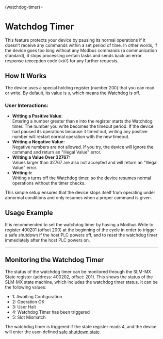 (watchdog-timer)=
# Watchdog Timer

This feature protects your device by pausing its normal operations if it doesn’t receive any commands within a set period of time. In other words, if the device goes too long without any Modbus commands (a communication standard), it stops processing certain tasks and sends back an error response (exception code `0x07`) for any further requests.

## How It Works
The device uses a special holding register (number 200) that you can read or write. By default, its value is `0`, which means the Watchdog is off.

### User Interactions:
- **Writing a Positive Value:**  
  Entering a number greater than `0` into the register starts the Watchdog timer. The number you write becomes the timeout period. If the device had paused its operations because it timed out, writing any positive number will restart normal operation with the new timeout.
- **Writing a Negative Value:**  
  Negative numbers are not allowed. If you try, the device will ignore the command and return an "Illegal Value" error.
- **Writing a Value Over 32767:**  
  Values larger than 32767 are also not accepted and will return an "Illegal Value" error.
- **Writing `0`:**  
  Writing `0` turns off the Watchdog timer, so the device resumes normal operations without the timer checks.

This simple setup ensures that the device stops itself from operating under abnormal conditions and only resumes when a proper command is given.

## Usage Example

It is recommended to set the watchdog timer by having a Modbus Write to register 400201 (offset 200) at the beginning of the cycle in order to trigger a safe shutdown if the host PLC powers off, and to reset the watchdog timer immediately after the host PLC powers on.

---

## Monitoring the Watchdog Timer

The status of the watchdog timer can be monitored through the SLM-MX State register (address: 400202, offset: 201). 
This shows the status of the SLM-MX state machine, which includes the watchdog timer status. It can be the following values:

- 1: Awaiting Configuration
- 2: Operation OK
- 3: User Halt
- 4: Watchdog Timer has been triggered
- 5: Slot Mismatch

The watchdog timer is triggered if the state register reads 4, and the device will enter the user-defined [safe shutdown state](#safe-shutdown).
